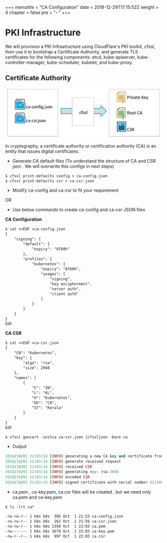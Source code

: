 +++
menutitle = "CA Configuration"
date = 2018-12-29T17:15:52Z
weight = 4
chapter = false
pre = "<b>- </b>"
+++

# PKI Infrastructure

We will provision a PKI Infrastructure using CloudFlare's PKI toolkit, cfssl, then use it to bootstrap a Certificate Authority,
and generate TLS certificates for the following components: etcd, kube-apiserver, kube-controller-manager, kube-scheduler, kubelet,
and kube-proxy.

## Certificate Authority

![CA](ca.jpg?class=shadow&width=70pc)

In cryptography, a certificate authority or certification authority (CA) is an entity that issues digital certificates.

- Generate CA default files (To understand the structure of CA and CSR json . We will overwrite this configs in next steps)

```shell
$ cfssl print-defaults config > ca-config.json
$ cfssl print-defaults csr > ca-csr.json
```
- Modify ca-config and ca-csr to fit your requirement

OR

- Use below commands to create ca-config and ca-csr JSON files

**CA Configuration**

```shell
$ cat <<EOF >ca-config.json
{
    "signing": {
        "default": {
            "expiry": "8760h"
        },
        "profiles": {
            "kubernetes": {
                "expiry": "8760h",
                "usages": [
                    "signing",
                    "key encipherment",
                    "server auth",
                    "client auth"
                ]
            }
        }
    }
}
EOF
```
**CA CSR**

```shell
$ cat <<EOF >ca-csr.json
{
    "CN": "Kubernetes",
    "key": {
        "algo": "rsa",
        "size": 2048
    },
    "names": [
        {
            "C": "IN",
            "L": "KL",
            "O": "Kubernetes",
            "OU": "CA",
            "ST": "Kerala"
        }
    ]
}
EOF
```

```shell
$ cfssl gencert -initca ca-csr.json |cfssljson -bare ca
```

- Output

```ruby
2018/10/01 22:03:14 [INFO] generating a new CA key and certificate from CSR
2018/10/01 22:03:14 [INFO] generate received request
2018/10/01 22:03:14 [INFO] received CSR
2018/10/01 22:03:14 [INFO] generating key: rsa-2048
2018/10/01 22:03:14 [INFO] encoded CSR
2018/10/01 22:03:14 [INFO] signed certificate with serial number 621260968886516247086480084671432552497699065843
```

- ca.pem , ca-key.pem, ca.csr files will be created , but we need only ca.pem and ca-key.pem

```shell
$ ls -lrt ca*
```

```
-rw-rw-r-- 1 k8s k8s  385 Oct  1 21:53 ca-config.json
-rw-rw-r-- 1 k8s k8s  262 Oct  1 21:56 ca-csr.json
-rw-rw-r-- 1 k8s k8s 1350 Oct  1 22:03 ca.pem
-rw------- 1 k8s k8s 1679 Oct  1 22:03 ca-key.pem
-rw-r--r-- 1 k8s k8s  997 Oct  1 22:03 ca.csr
```
